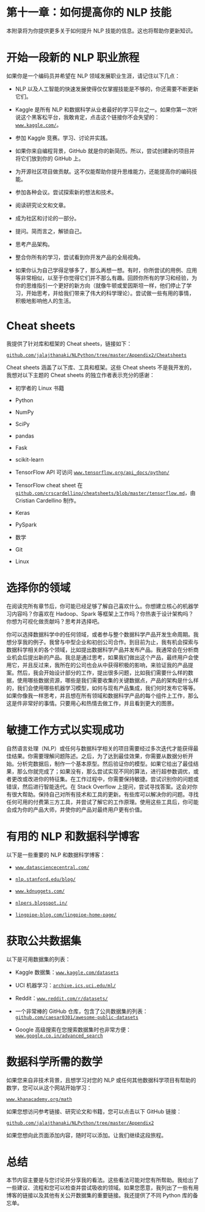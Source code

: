 # 第十一章：如何提高你的 NLP 技能

本附录将为你提供更多关于如何提升 NLP 技能的信息。这也将帮助你更新知识。

# 开始一段新的 NLP 职业旅程

如果你是一个编码员并希望在 NLP 领域发展职业生涯，请记住以下几点：

+   NLP 以及人工智能的快速发展使得仅仅掌握技能是不够的，你还需要不断更新它们。

+   Kaggle 是所有 NLP 和数据科学从业者最好的学习平台之一。如果你第一次听说这个黑客松平台，我敢肯定，点击这个链接你不会失望的：[`www.kaggle.com/`](https://www.kaggle.com/)。

+   参加 Kaggle 竞赛。学习、讨论并实践。

+   如果你来自编程背景，GitHub 就是你的新简历。所以，尝试创建新的项目并将它们放到你的 GitHub 上。

+   为开源社区项目做贡献。这不仅能帮助你提升思维能力，还能提高你的编码技能。

+   参加各种会议。尝试探索新的想法和技术。

+   阅读研究论文和文章。

+   成为社区和讨论的一部分。

+   提问。简而言之，解锁自己。

+   思考产品架构。

+   整合你所有的学习，尝试看到你开发产品的全局视角。

+   如果你认为自己学得足够多了，那么再想一想。有时，你所尝试的用例、应用等非常相似，以至于你觉得它们并不那么有趣。回顾你所有的学习和经验，为你的思维指引一个更好的新方向（就像牛顿或爱因斯坦一样，他们停止了学习，开始思考，并给我们带来了伟大的科学理论）。尝试做一些有用的事情，积极地影响他人的生活。

# Cheat sheets

我提供了针对库和框架的 Cheat sheets，链接如下：

[`github.com/jalajthanaki/NLPython/tree/master/Appendix2/Cheatsheets`](https://github.com/jalajthanaki/NLPython/tree/master/Appendix2/Cheatsheets)

Cheat sheets 涵盖了以下库、工具和框架。这些 Cheat sheets 不是我开发的，我想对以下主题的 Cheat sheets 的独立作者表示充分的感谢：

+   初学者的 Linux 书籍

+   Python

+   NumPy

+   SciPy

+   pandas

+   Fask

+   scikit-learn

+   TensorFlow API 可访问 [`www.tensorflow.org/api_docs/python/`](https://www.tensorflow.org/api_docs/python/)

+   TensorFlow cheat sheet 在 [`github.com/crscardellino/cheatsheets/blob/master/tensorflow.md`](https://github.com/crscardellino/cheatsheets/blob/master/tensorflow.md)，由 Cristian Cardellino 制作。

+   Keras

+   PySpark

+   数学

+   Git

+   Linux

# 选择你的领域

在阅读完所有章节后，你可能已经足够了解自己喜欢什么。你想建立核心的机器学习内容吗？你喜欢在 Hadoop、Spark 等框架上工作吗？你热衷于设计架构吗？你想为可视化做贡献吗？思考并选择吧。

你可以选择数据科学中的任何领域，或者参与整个数据科学产品开发生命周期。我想分享我的例子。我曾与中型企业和初创公司合作。到目前为止，我有机会探索与数据科学相关的各个领域，比如提出数据科学产品并发布产品。我通常会在分析商业机会后提出新的产品。我总是通过思考，如果我们做出这个产品，最终用户会使用它，并且反过来，我所在的公司也会从中获得积极的影响，来验证我的产品提案。然后，我会开始设计部分的工作，提出很多问题，比如我们需要什么样的数据，使用哪些数据资源，哪些是我们需要收集的关键数据点，产品的架构是什么样的，我们会使用哪些机器学习模型，如何与现有产品集成，我们何时发布它等等。如果你像我一样思考，并且想在所有领域和数据科学产品的每个组件上工作，那么这是件非常好的事情。只要用心和热情去做工作，并且看到更大的图景。

# 敏捷工作方式以实现成功

自然语言处理（NLP）或任何与数据科学相关的项目需要经过多次迭代才能获得最佳结果。你需要理解问题陈述。之后，为了达到最佳效果，你需要从数据分析开始。分析完数据后，制作一个基本原型。然后验证你的模型。如果它给出了最佳结果，那么你就完成了；如果没有，那么尝试实现不同的算法，进行超参数调优，或者更改或改进你的特征集。在工作过程中，你需要保持敏捷。尝试识别你的问题或错误，然后进行智能迭代。在 Stack Overflow 上提问，尝试寻找答案。这会对你有很大帮助。保持自己对所有技术和工具的更新。有些库可以解决你的问题。寻找任何可用的付费第三方工具，并尝试了解它的工作原理。使用这些工具后，你可能会成为你的产品大师，并使你的产品对最终用户更有价值。

# 有用的 NLP 和数据科学博客

以下是一些重要的 NLP 和数据科学博客：

+   [`www.datasciencecentral.com/`](http://www.datasciencecentral.com/)

+   [`nlp.stanford.edu/blog/`](https://nlp.stanford.edu/blog/)

+   [`www.kdnuggets.com/`](http://www.kdnuggets.com/)

+   [`nlpers.blogspot.in/`](https://nlpers.blogspot.in/)

+   [`lingpipe-blog.com/lingpipe-home-page/`](https://lingpipe-blog.com/lingpipe-home-page/)

# 获取公共数据集

以下是可用数据集的列表：

+   Kaggle 数据集：[`www.kaggle.com/datasets`](https://www.kaggle.com/datasets)

+   UCI 机器学习：[`archive.ics.uci.edu/ml/`](http://archive.ics.uci.edu/ml/index.php)

+   Reddit：[`www.reddit.com/r/datasets/`](https://www.reddit.com/r/datasets/)

+   一个非常棒的 GitHub 仓库，包含了公共数据集的列表：[`github.com/caesar0301/awesome-public-datasets`](https://github.com/caesar0301/awesome-public-datasets)

+   Google 高级搜索在您搜索数据集时也非常方便：[`www.google.co.in/advanced_search`](https://www.google.co.in/advanced_search)

# 数据科学所需的数学

如果您来自非技术背景，且想学习对您的 NLP 或任何其他数据科学项目有帮助的数学，您可以从这个网站开始学习：

[`www.khanacademy.org/math`](https://www.khanacademy.org/math)

如果您想访问参考链接、研究论文和书籍，您可以点击以下 GitHub 链接：

[`github.com/jalajthanaki/NLPython/tree/master/Appendix2`](https://github.com/jalajthanaki/NLPython/tree/master/Appendix2)

如果您想向此页面添加内容，随时可以添加。让我们继续这段旅程。

# 总结

本节内容主要是与您讨论并分享我的看法。这些看法可能对您有所帮助。我给出了一些建议、流程和您可以检查并尝试吸收的领域。如果您愿意，我列出了一些有用博客的链接以及其他有关公开数据集的重要链接。我还提供了不同 Python 库的备忘单。
